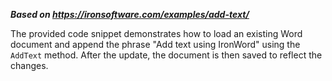 ***Based on <https://ironsoftware.com/examples/add-text/>***

The provided code snippet demonstrates how to load an existing Word document and append the phrase "Add text using IronWord" using the `AddText` method. After the update, the document is then saved to reflect the changes.